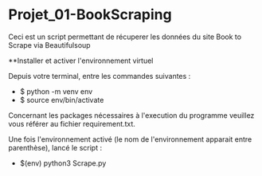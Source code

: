 # Projet_01-BookScraping

Ceci est un script permettant de récuperer les données du site Book to Scrape via Beautifulsoup

**Installer et activer l'environnement virtuel

Depuis votre terminal, entre les commandes suivantes :
* $ python -m venv env
* $ source env/bin/activate

Concernant les packages nécessaires à l'execution du programme veuillez vous référer au fichier requirement.txt.

Une fois l'environnement activé (le nom de l'environnement apparait entre parenthèse), lancé le script :
* $(env) python3 Scrape.py
